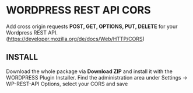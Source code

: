 # WORDPRESS REST API CORS

Add cross origin requests **POST, GET, OPTIONS, PUT, DELETE** for your Wordpress REST API.
(https://developer.mozilla.org/de/docs/Web/HTTP/CORS)

## INSTALL
Download the whole package via __Download ZIP__ and install it with the WORDPRESS Plugin Installer.
Find the administration area under Settings -> WP-REST-API Options, select your CORS and save


